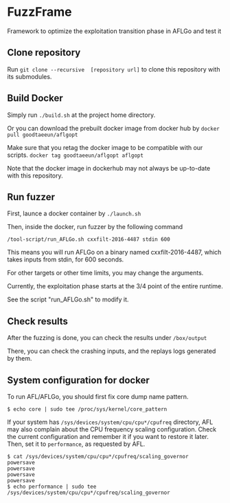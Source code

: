 # FuzzFrame
Framework to optimize the exploitation transition phase in AFLGo and test it

## Clone repository
Run ``` git clone --recursive  [repository url] ``` to clone this repository with its submodules.

## Build Docker
Simply run ``` ./build.sh ``` at the project home directory.

Or you can download the prebuilt docker image from docker hub by ``` docker pull goodtaeeun/aflgopt ```

Make sure that you retag the docker image to be compatible with our scripts. ``` docker tag goodtaeeun/aflgopt aflgopt ```

Note that the docker image in dockerhub may not always be up-to-date with this repository.

## Run fuzzer
First, launce a docker container by ``` ./launch.sh ```

Then, inside the docker, run fuzzer by the following command
```
/tool-script/run_AFLGo.sh cxxfilt-2016-4487 stdin 600
```
This means you will run AFLGo on a binary named cxxfilt-2016-4487, which takes inputs from stdin, for 600 seconds.

For other targets or other time limits, you may change the arguments.

Currently, the exploitation phase starts at the 3/4 point of the entire runtime.

See the script "run_AFLGo.sh" to modify it.

## Check results
After the fuzzing is done, you can check the results under ``` /box/output ```

There, you can check the crashing inputs, and the replays logs generated by them.


## System configuration for docker

To run AFL/AFLGo, you should first fix core dump name pattern.
```
$ echo core | sudo tee /proc/sys/kernel/core_pattern
```

If your system has `/sys/devices/system/cpu/cpu*/cpufreq` directory, AFL may
also complain about the CPU frequency scaling configuration. Check the current
configuration and remember it if you want to restore it later. Then, set it to
`performance`, as requested by AFL.
```
$ cat /sys/devices/system/cpu/cpu*/cpufreq/scaling_governor
powersave
powersave
powersave
powersave
$ echo performance | sudo tee /sys/devices/system/cpu/cpu*/cpufreq/scaling_governor
```

